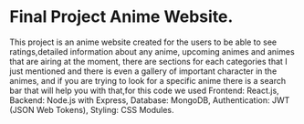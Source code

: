 # Final Project Anime Website.

This project is an anime website created for the users to be able to see ratings,detailed information about any anime, upcoming animes and animes that are airing at the moment, 
there are sections for each categories that I just mentioned and there is even a gallery of important character in the animes, 
and if you are trying to look for a specific anime there is a search bar that will help you with that,for this code we used Frontend: React.js, 
Backend: Node.js with Express, Database: MongoDB, Authentication: JWT (JSON Web Tokens), Styling: CSS Modules.
